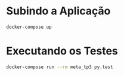 # Subindo a Aplicação
```bash
docker-compose up
```
# Executando os Testes
```bash
docker-compose run --rm meta_tp3 py.test
```
